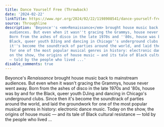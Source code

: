```yaml
---
title: Dance Yourself Free (Throwback)
date: '2024-02-22'
linkTitle: https://www.npr.org/2024/02/22/1198908541/dance-yourself-free-throwback
source: Throughline
description: 'Beyonce''s <em>Renaissance</em> brought house music back to mainstream
  audiences. But even when it wasn''t gracing the Grammys, house never went away.
  Born from the ashes of disco in the late 1970s and ''80s, house was by and for the
  Black, queer youth DJing and dancing in Chicago''s underground clubs. Since then
  it''s become the soundtrack of parties around the world, and laid the groundwork
  for one of the most popular musical genres in history: electronic dance music. Today
  on the show, the origins of house music — and its tale of Black cultural resistance
  — told by the people who lived ...'
disable_comments: true
---
```

Beyonce's <em>Renaissance</em> brought house music back to mainstream audiences. But even when it wasn't gracing the Grammys, house never went away. Born from the ashes of disco in the late 1970s and '80s, house was by and for the Black, queer youth DJing and dancing in Chicago's underground clubs. Since then it's become the soundtrack of parties around the world, and laid the groundwork for one of the most popular musical genres in history: electronic dance music. Today on the show, the origins of house music — and its tale of Black cultural resistance — told by the people who lived ...